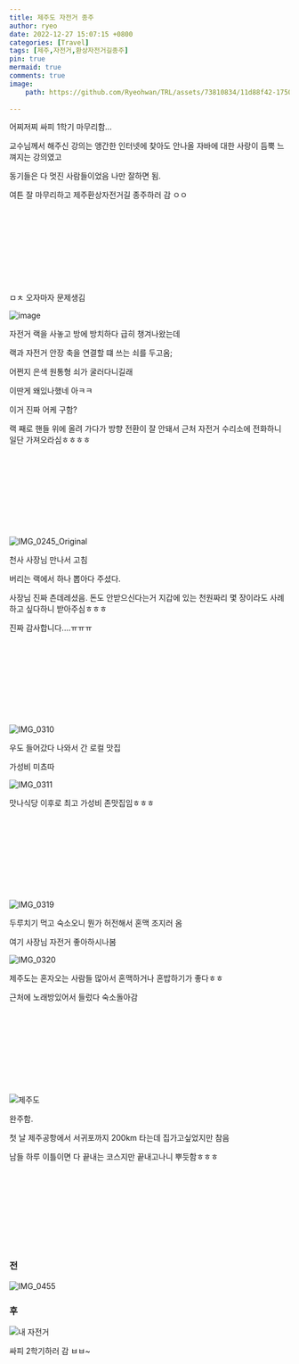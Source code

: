 ```yaml
---
title: 제주도 자전거 종주
author: ryeo
date: 2022-12-27 15:07:15 +0800
categories: [Travel]
tags: [제주,자전거,환상자전거길종주]
pin: true
mermaid: true
comments: true
image:
    path: https://github.com/Ryeohwan/TRL/assets/73810834/11d88f42-1750-4f28-9540-fb93b59c88b1
    
---
```


어찌저찌 싸피 1학기 마무리함... 

교수님께서 해주신 강의는 앵간한 인터넷에 찾아도 안나올 자바에 대한 사랑이 듬뿍 느껴지는 강의였고

동기들은 다 멋진 사람들이었음 나만 잘하면 됨.

여튼 잘 마무리하고 제주환상자전거길 종주하러 감 ㅇㅇ

<br>
<br>
<br>
<br>
<br>
<br>
<br>
<br>



ㅁㅊ 오자마자 문제생김

![image](https://github.com/Ryeohwan/TRL/assets/73810834/8713b290-5b77-4e78-aae6-0827f5baf4bc)



자전거 랙을 사놓고 방에 방치하다 급히 챙겨나왔는데

랙과 자전거 안장 축을 연결할 떄 쓰는 쇠를 두고옴;

어쩐지 은색 원통형 쇠가 굴러다니길래

이딴게 왜있나했네 아ㅋㅋ

이거 진짜 어케 구함?

랙 째로 핸들 위에 올려 가다가 방향 전환이 잘 안돼서 근처 자전거 수리소에 전화하니 일단 가져오라심ㅎㅎㅎㅎ

<br>
<br>
<br>
<br>
<br>
<br>
<br>
<br>

![IMG_0245_Original](https://github.com/Ryeohwan/TRL/assets/73810834/bf022be6-0912-4c58-98f1-86bac60000ae)

천사 사장님 만나서 고침

버리는 랙에서 하나 뽑아다 주셨다.

사장님 진짜 츤데레셨음. 돈도 안받으신다는거 지갑에 있는 천원짜리 몇 장이라도 사례하고 싶다하니 받아주심ㅎㅎㅎ

진짜 감사합니다....ㅠㅠㅠ

<br>
<br>
<br>
<br>
<br>
<br>
<br>
<br>

![IMG_0310](https://github.com/Ryeohwan/TRL/assets/73810834/e0c3a582-62ea-41e2-adf4-2b04413040d9)

우도 들어갔다 나와서 간 로컬 맛집

가성비 미쵸따

![IMG_0311](https://github.com/Ryeohwan/TRL/assets/73810834/8c4fe3ae-8c39-4b7e-b12a-53ae170a7903)

맛나식당 이후로 최고 가성비 존맛집임ㅎㅎㅎ

<br>
<br>
<br>
<br>
<br>
<br>
<br>
<br>



![IMG_0319](https://github.com/Ryeohwan/TRL/assets/73810834/3e753e6d-1c1c-461a-b510-b50b26df254b)

두루치기 먹고 숙소오니 뭔가 허전해서 혼맥 조지러 옴

여기 사장님 자전거 좋아하시나봄

![IMG_0320](https://github.com/Ryeohwan/TRL/assets/73810834/3f0ebebb-d1a7-4688-b662-43ce464bf40d)

제주도는 혼자오는 사람들 많아서 혼맥하거나 혼밥하기가 좋다ㅎㅎ

근처에 노래방있어서 들렀다 숙소돌아감

<br>
<br>
<br>
<br>
<br>
<br>
<br>
<br>


![제주도](https://github.com/Ryeohwan/TRL/assets/73810834/dab0afda-b9af-4e30-9016-0acc336c95fb)

완주함.

첫 날 제주공항에서 서귀포까지 200km 타는데 집가고싶었지만 참음

남들 하루 이틀이면 다 끝내는 코스지만 끝내고나니 뿌듯함ㅎㅎㅎ

<br>
<br>
<br>
<br>
<br>
<br>
<br>
<br>

<h3>전</h3>

![IMG_0455](https://github.com/Ryeohwan/TRL/assets/73810834/4d095530-3f56-4521-9427-5c7beb2b9cc1)

<h3>후</h3>

![내 자전거](https://github.com/Ryeohwan/TRL/assets/73810834/81552262-2122-4260-98ee-528c897fbcac)

싸피 2학기하러 감 ㅂㅂ~